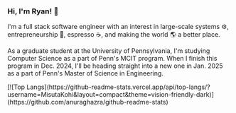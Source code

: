 ### Hi, I'm Ryan! 👋

I'm a full stack software engineer with an interest in large-scale systems ⚙️, entrepreneurship 💼, espresso ☕️, and making the world 🌎 a better place.

As a graduate student at the University of Pennsylvania, I'm studying Computer Science as a part of Penn's MCIT program. When I finish this program in Dec. 2024, I'll be heading straight into a new one in Jan. 2025 as a part of Penn's Master of Science in Engineering. 

<div style='center'>
[![Top Langs](https://github-readme-stats.vercel.app/api/top-langs/?username=MisutaKohi&layout=compact&theme=vision-friendly-dark)](https://github.com/anuraghazra/github-readme-stats)
</div>
